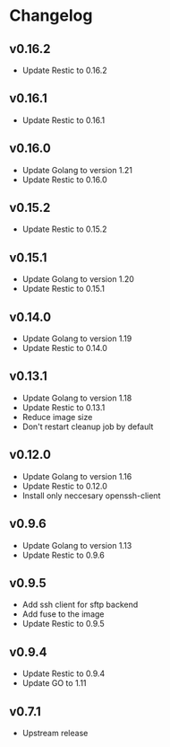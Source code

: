 # Changelog

## v0.16.2

-   Update Restic to 0.16.2

## v0.16.1

-   Update Restic to 0.16.1

## v0.16.0

-   Update Golang to version 1.21
-   Update Restic to 0.16.0

## v0.15.2

-   Update Restic to 0.15.2

## v0.15.1

-   Update Golang to version 1.20
-   Update Restic to 0.15.1

## v0.14.0

-   Update Golang to version 1.19
-   Update Restic to 0.14.0

## v0.13.1

-   Update Golang to version 1.18
-   Update Restic to 0.13.1
-   Reduce image size
-   Don't restart cleanup job by default

## v0.12.0

-   Update Golang to version 1.16
-   Update Restic to 0.12.0
-   Install only neccesary openssh-client

## v0.9.6

-   Update Golang to version 1.13
-   Update Restic to 0.9.6

## v0.9.5

-   Add ssh client for sftp backend
-   Add fuse to the image
-   Update Restic to 0.9.5

## v0.9.4

-   Update Restic to 0.9.4
-   Update GO to 1.11

## v0.7.1

-   Upstream release
